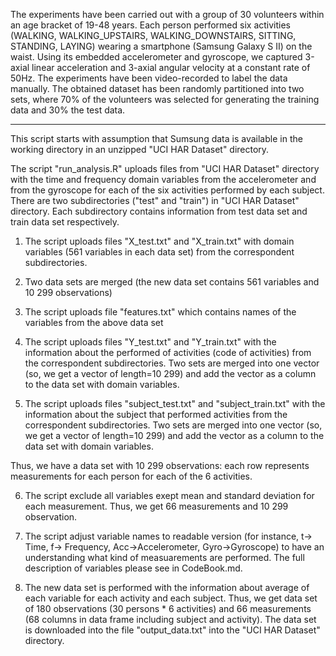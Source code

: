 
The experiments have been carried out with a group of 30 volunteers within an age bracket of 19-48 years. Each person performed six activities (WALKING, WALKING_UPSTAIRS, WALKING_DOWNSTAIRS, SITTING, STANDING, LAYING) wearing a smartphone (Samsung Galaxy S II) on the waist. Using its embedded accelerometer and gyroscope, we captured 3-axial linear acceleration and 3-axial angular velocity at a constant rate of 50Hz. The experiments have been video-recorded to label the data manually. The obtained dataset has been randomly partitioned into two sets, where 70% of the volunteers was selected for generating the training data and 30% the test data. 

________________________________________________________________
This script starts with assumption that Sumsung data is available in the working directory in an unzipped "UCI HAR Dataset" directory.

The script "run_analysis.R" uploads files from "UCI HAR Dataset" directory with the time and frequency domain variables from the accelerometer and from the gyroscope for each of the six activities performed by each subject.
There are two subdirectories ("test" and "train") in "UCI HAR Dataset" directory. Each subdirectory contains information from test data set and train data set respectively.  


1. The script uploads files "X_test.txt" and "X_train.txt" with domain variables (561 variables in each data set) from the correspondent subdirectories.

2. Two data sets are merged (the new data set contains 561 variables and 10 299 observations)

3. The script uploads file "features.txt" which contains names of the variables from the above data set

4. The script uploads files "Y_test.txt" and "Y_train.txt" with the information about the performed of activities (code of activities) from the correspondent subdirectories. Two sets are merged into one vector (so, we get a vector of length=10 299) and add the vector as a column to the data set with domain variables.

5. The script uploads files "subject_test.txt" and "subject_train.txt" with the information about the subject that performed activities from the correspondent subdirectories. Two sets are merged into one vector (so, we get a vector of length=10 299) and add the vector as a column to the data set with domain variables.

Thus, we have a data set with 10 299 observations: each row represents measurements for each person for each of the 6 activities.

6. The script exclude all variables exept mean and standard deviation for each measurement. Thus, we get 66  measurements and 10 299 observation.

7. The script adjust variable names to readable version (for instance, t-> Time, f-> Frequency, Acc->Accelerometer, Gyro->Gyroscope) to have an understanding what kind of measuarements are performed. The full description of variables please see in CodeBook.md.

8. The new data set is performed with the information about average of each variable for each activity and each subject. Thus, we get data set of 180 observations (30 persons * 6 activities) and 66 measurements (68 columns in data frame including subject and activity). The data set is downloaded into the file "output_data.txt" into the "UCI HAR Dataset" directory. 



